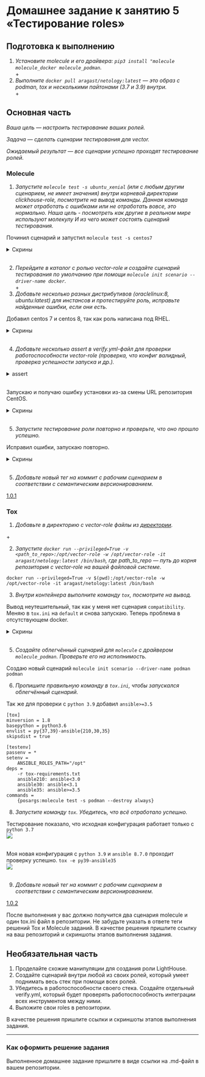 # Домашнее задание к занятию 5 «Тестирование roles»

## Подготовка к выполнению

1. _Установите molecule и его драйвера: `pip3 install "molecule molecule_docker molecule_podman`._  
\+  
2. _Выполните `docker pull aragast/netology:latest` —  это образ с podman, tox и несколькими пайтонами (3.7 и 3.9) внутри._  
\+  

## Основная часть

_Ваша цель — настроить тестирование ваших ролей._  

_Задача — сделать сценарии тестирования для vector._  

_Ожидаемый результат — все сценарии успешно проходят тестирование ролей._  

### Molecule

1. _Запустите  `molecule test -s ubuntu_xenial` (или с любым другим сценарием, не имеет значения) внутри корневой директории clickhouse-role, посмотрите на вывод команды. Данная команда может отработать с ошибками или не отработать вовсе, это нормально. Наша цель - посмотреть как другие в реальном мире используют молекулу И из чего может состоять сценарий тестирования._  
  
Починил сценарий и запустил `molecule test -s centos7`  

<details>
<summary>Скрины</summary>

<image src="./images/screenshot_1.png">  
<image src="./images/screenshot_2.png">  
<image src="./images/screenshot_3.png">  
<image src="./images/screenshot_4.png">  
<image src="./images/screenshot_5.png">  
<image src="./images/screenshot_6.png">  
<image src="./images/screenshot_7.png">  
<image src="./images/screenshot_8.png">  
<image src="./images/screenshot_9.png">  
<image src="./images/screenshot_10.png">  
<image src="./images/screenshot_11.png">  
<image src="./images/screenshot_12.png">  
<image src="./images/screenshot_13.png">  
<image src="./images/screenshot_14.png">  
<image src="./images/screenshot_15.png">  
</details>
</br>

2. _Перейдите в каталог с ролью vector-role и создайте сценарий тестирования по умолчанию при помощи `molecule init scenario --driver-name docker`._  
\+  
3. _Добавьте несколько разных дистрибутивов (oraclelinux:8, ubuntu:latest) для инстансов и протестируйте роль, исправьте найденные ошибки, если они есть._  
  
Добавил centos 7 и centos 8, так как роль написана под RHEL.  

<details>
<summary>Скрины</summary>

<image src="./images/screenshot_16.png">  
<image src="./images/screenshot_17.png">  

</details>
</br>

4. _Добавьте несколько assert в verify.yml-файл для  проверки работоспособности vector-role (проверка, что конфиг валидный, проверка успешности запуска и др.)._  

<details>
<summary>assert</summary>

```
- name: Verify
  hosts: all
  gather_facts: true
  tasks:
    - name: Validate installation
      ansible.builtin.command: "vector --version"
      changed_when: false
      register: vector_ver
    - name: Check vector config
      ansible.builtin.assert:
        that: "vector_ver.rc == 0"
        success_msg: "Installation is valid"
        fail_msg: "Installation is not valid"
    - name: Validate vector config
      ansible.builtin.command: "vector validate --no-environment --config-yaml /etc/vector/vector.yaml"
      changed_when: false
      register: vector_config
    - name: Check vector config
      ansible.builtin.assert:
        that: "vector_config.rc == 0"
        success_msg: "Config is valid"
        fail_msg: "Config is not valid"
```

</details> 
</br>

Запускаю и получаю ошибку установки из-за смены URL репозитория CentOS.  

<details>
<summary>Скрины</summary>

<image src="./images/screenshot_18.png">  
<image src="./images/screenshot_19.png">  
<image src="./images/screenshot_20.png">  

</details>
</br>

5. _Запустите тестирование роли повторно и проверьте, что оно прошло успешно._  
  
Исправил ошибки, запускаю повторно.  

<details>
<summary>Скрины</summary>

<image src="./images/screenshot_21.png">  
<image src="./images/screenshot_22.png">  
<image src="./images/screenshot_23.png">  
<image src="./images/screenshot_24.png">  

</details>
</br>

5. _Добавьте новый тег на коммит с рабочим сценарием в соответствии с семантическим версионированием._  
  
[1.0.1](https://github.com/F145Hka/ansible-vector-role/tree/1.0.1)

### Tox

1. _Добавьте в директорию с vector-role файлы из [директории](./example)._  
  
\+  

2. _Запустите `docker run --privileged=True -v <path_to_repo>:/opt/vector-role -w /opt/vector-role -it aragast/netology:latest /bin/bash`, где path_to_repo — путь до корня репозитория с vector-role на вашей файловой системе._  

`docker run --privileged=True -v $(pwd):/opt/vector-role -w /opt/vector-role -it aragast/netology:latest /bin/bash`  

3. _Внутри контейнера выполните команду `tox`, посмотрите на вывод._  
  
Вывод неутешительный, так как у меня нет сценария `compatibility`. Меняю в `tox.ini` на `default` и снова запускаю. Теперь проблема в отсутствующем docker.

<details>
<summary>Скрины</summary>

<image src="./images/screenshot_25.png">  
<image src="./images/screenshot_26.png">  

</details>
</br>

5. _Создайте облегчённый сценарий для `molecule` с драйвером `molecule_podman`. Проверьте его на исполнимость._  
  
Создаю новый сценарий `molecule init scenario --driver-name podman podman`  

6. _Пропишите правильную команду в `tox.ini`, чтобы запускался облегчённый сценарий._  
  
Так же для проверки с `python 3.9` добавил `ansible>=3.5` 


```
[tox]
minversion = 1.8
basepython = python3.6
envlist = py{37,39}-ansible{210,30,35}
skipsdist = true

[testenv]
passenv = *
setenv = 
    ANSIBLE_ROLES_PATH="/opt"
deps =
    -r tox-requirements.txt
    ansible210: ansible<3.0
    ansible30: ansible<3.1
    ansible35: ansible>=3.5
commands =
    {posargs:molecule test -s podman --destroy always}
```  
8. _Запустите команду `tox`. Убедитесь, что всё отработало успешно._  
  
Тестирование показало, что исходная конфигурация работает только с `python 3.7`  
<image src="./images/screenshot_27.png">  
</br>
  
Моя новая конфигурация с `python 3.9` и `ansible 8.7.0` проходит проверку успешно.
`tox -e py39-ansible35`  
<image src="./images/screenshot_28.png">  
</br>

9. _Добавьте новый тег на коммит с рабочим сценарием в соответствии с семантическим версионированием._  
  
[1.0.2](https://github.com/F145Hka/ansible-vector-role/tree/1.0.2)

После выполнения у вас должно получится два сценария molecule и один tox.ini файл в репозитории. Не забудьте указать в ответе теги решений Tox и Molecule заданий. В качестве решения пришлите ссылку на  ваш репозиторий и скриншоты этапов выполнения задания. 

## Необязательная часть

1. Проделайте схожие манипуляции для создания роли LightHouse.
2. Создайте сценарий внутри любой из своих ролей, который умеет поднимать весь стек при помощи всех ролей.
3. Убедитесь в работоспособности своего стека. Создайте отдельный verify.yml, который будет проверять работоспособность интеграции всех инструментов между ними.
4. Выложите свои roles в репозитории.

В качестве решения пришлите ссылки и скриншоты этапов выполнения задания.

---

### Как оформить решение задания

Выполненное домашнее задание пришлите в виде ссылки на .md-файл в вашем репозитории.